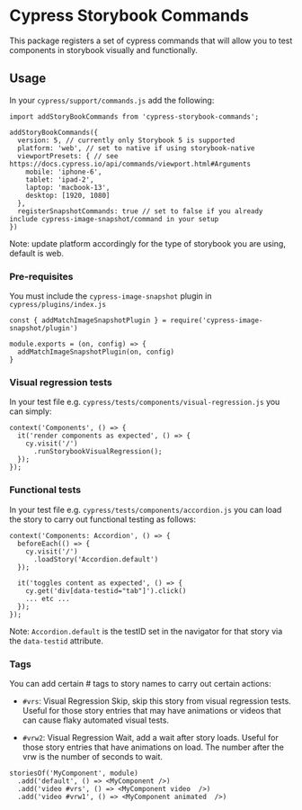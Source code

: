# Cypress Storybook Commands

This package registers a set of cypress commands that will allow you to test components in storybook visually and functionally.

## Usage

In your `cypress/support/commands.js` add the following:

```
import addStoryBookCommands from 'cypress-storybook-commands';

addStoryBookCommands({
  version: 5, // currently only Storybook 5 is supported
  platform: 'web', // set to native if using storybook-native
  viewportPresets: { // see https://docs.cypress.io/api/commands/viewport.html#Arguments
    mobile: 'iphone-6',
    tablet: 'ipad-2',
    laptop: 'macbook-13',
    desktop: [1920, 1080]
  },
  registerSnapshotCommands: true // set to false if you already include cypress-image-snapshot/command in your setup
})

```

Note: update platform accordingly for the type of storybook you are using, default is web.

### Pre-requisites

You must include the `cypress-image-snapshot` plugin in `cypress/plugins/index.js`

```
const { addMatchImageSnapshotPlugin } = require('cypress-image-snapshot/plugin')

module.exports = (on, config) => {
  addMatchImageSnapshotPlugin(on, config)
}
```

### Visual regression tests

In your test file e.g. `cypress/tests/components/visual-regression.js` you can simply:

```
context('Components', () => {
  it('render components as expected', () => {
    cy.visit('/')
      .runStorybookVisualRegression();
  });
});
```

### Functional tests

In your test file e.g. `cypress/tests/components/accordion.js` you can load the story to carry out functional testing as follows:

```
context('Components: Accordion', () => {
  beforeEach(() => {
    cy.visit('/')
      .loadStory('Accordion.default')
  });

  it('toggles content as expected', () => {
    cy.get('div[data-testid="tab"]').click()
    ... etc ...
  });
});
```

Note: `Accordion.default` is the testID set in the navigator for that story via the `data-testid` attribute.

### Tags

You can add certain # tags to story names to carry out certain actions:

- `#vrs`: Visual Regression Skip, skip this story from visual regression tests. Useful for those story entries that may have animations or videos that can cause flaky automated visual tests.

- `#vrw2`: Visual Regression Wait, add a wait after story loads. Useful for those story entries that have animations on load. The number after the vrw is the number of seconds to wait. 

```
storiesOf('MyComponent', module)
  .add('default', () => <MyComponent />)
  .add('video #vrs', () => <MyComponent video  />)
  .add('video #vrw1', () => <MyComponent animated  />)
```
